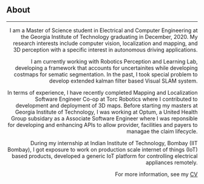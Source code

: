 ## About
---
<div style="text-align: right"> 

I am a Master of Science student in Electrical and Computer Engineering at the Georgia Institute of Technology graduating in December, 2020. My research interests include computer vision, localization and mapping, and 3D perception with a specific interest in autonomous driving applications. 

I am currently working with Robotics Perception and Learning Lab, developing a framework that accounts for uncertainites while developing costmaps for sematic segmentation. In the past, I took special problem to develop extended kalman filter based Visual SLAM system.

In terms of experience, I have recently completed Mapping and Localization Software Engineer Co-op at Torc Robotics  where I contributed to development and deployment of 3D maps. Before starting my masters at Georgia Institute of Technology, I was working at Optum, a United Health Group subsidary as a Associate Software Engineer where I was reponsible for developing and enhancing APIs to allow provider, facilities and payers to managae the claim lifecycle.

During my internship at Indian Institute of Technology, Bombay (IIT Bombay), I got exposure to work on production scale internet of things (IoT) based products, developed a generic IoT platform for controlling electrical appliances remotely.

For more information, see my [CV](/pdf/Resume_Anjali_Dhabaria.pdf) </div>